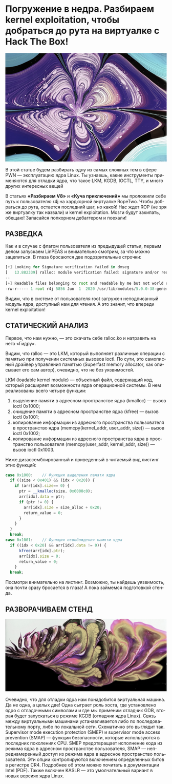 # Погружение в недра. Разбираем kernel exploitation, чтобы добраться до рута на виртуалке c Hack The Box!
![preview](./Rectangle1.jpg)


В этой статье будем раз­бирать одну из самых слож­ных тем в сфе­ре PWN — эксплуата­цию ядра Linux. Ты узна­ешь, какие инс­тру­мен­ты при­меня­ются для отладки ядра, что такое LKM, KGDB, IOCTL, TTY, и мно­го дру­гих инте­рес­ных вещей

В стать­ях **«Раз­бира­ем V8»** и **«Ку­ча прик­лючений»** мы про­ложи­ли себе путь к пользователю r4j на хардкор­ной вир­туал­ке RopeTwo. Что­бы доб­рать­ся до рута, оста­ется пос­ледний шаг, но какой! Нас ждет ROP (не зря же вир­туал­ку так наз­вали) и kernel exploitation. Моз­ги будут закипать, обе­щаю! Запасай­ся поп­корном дебаг­гером и поехали!

## РАЗВЕДКА

Как и в слу­чае с фла­гом поль­зовате­ля из пре­дыду­щей статьи, пер­вым делом запус­каем LinPEAS и вни­матель­но смот­рим, за что мож­но зацепить­ся. В гла­за бро­сают­ся две подоз­ритель­ные строч­ки:

```js
[+] Looking for Signature verification failed in dmseg
[   13.882339] ralloc: module verification failed: signature and/or required key missing - tainting kernel
--
[+] Readable files belonging to root and readable by me but not world readable
-rw-r----- 1 root r4j 5856 Jun  1  2020 /usr/lib/modules/5.0.0-38-generic/kernel/drivers/ralloc/ralloc.ko
```

Ви­дим, что в сис­теме от поль­зовате­ля root заг­ружен непод­писан­ный модуль ядра, дос­тупный нам для чте­ния. А это зна­чит, что впе­реди kernel exploitation!

## СТАТИЧЕСКИЙ АНАЛИЗ

Пер­вое, что нам нуж­но, — это ска­чать себе ralloc.ko и нат­равить на него «Гид­ру».

Ви­дим, что ralloc — это LKM, который выпол­няет раз­личные опе­рации с памятью при получе­нии сис­темных вызовов ioctl. По сути, это самопис­ный драй­вер управле­ния памятью (Superfast memory allocator, как опи­сыва­ет его сам автор), оче­вид­но, что не без уяз­вимос­тей.

LKM (loadable kernel module) — объ­ектный файл, содер­жащий код, который рас­ширя­ет воз­можнос­ти ядра опе­раци­онной сис­темы. В нем реали­зова­ны все­го четыре фун­кции:

1. вы­деле­ние памяти в адресном прос­транс­тве ядра (kmalloc) — вызов ioctl 0x1000;
2. очи­щение памяти в адресном прос­транс­тве ядра (kfree) — вызов ioctl 0x1001;
3. ко­пиро­вание информа­ции из адресно­го прос­транс­тва поль­зовате­ля в прос­транс­тво ядра (memcpy(kernel_addr, user_addr, size)) — вызов ioctl 0x1002;
4. ко­пиро­вание информа­ции из адресно­го прос­транс­тва ядра в прос­транс­тво поль­зовате­ля (memcpy(user_addr, kernel_addr, size)) — вызов ioctl 0x1003.

Ни­же дизас­сем­бли­рован­ный и при­веден­ный в чита­емый вид лис­тинг этих фун­кций:

```js
case 0x1000:    // Функция выделения памяти ядра
  if ((size < 0x401) && (idx < 0x20)) {
    if (arr[idx].size== 0) {
      ptr = __kmalloc(size, 0x6000c0);
      arr[idx].data = ptr;
      if (ptr != 0) {
        arr[idx].size = size_alloc + 0x20;
        return_value = 0;
      }
    }
  }
  break;
case 0x1001:    // Функция освобождения памяти ядра
  if ((idx < 0x20) && arr[idx].data != 0)) {
      kfree(arr[idx].ptr);
      arr[idx].size = 0;
      return_value = 0;
    }
  break;
```

Пос­мотри вни­матель­но на лис­тинг. Воз­можно, ты най­дешь уяз­вимость, она поч­ти сра­зу бро­сает­ся в гла­за! А пока зай­мем­ся под­готов­кой стен­да.

## РАЗВОРАЧИВАЕМ СТЕНД

![img](./Rectangle2.png)

Оче­вид­но, что для отладки ядра нам понадо­бит­ся вир­туаль­ная машина. Да не одна, а целых две! Одна сыг­рает роль хос­та, где уста­нов­лено ядро с отла­доч­ными сим­волами и где мы при­меним отладчик GDB, вто­рая будет запус­кать­ся в режиме KGDB (отладчик ядра Linux). Связь меж­ду вир­туаль­ными машина­ми уста­нав­лива­ется либо по пос­ледова­тель­ному пор­ту, либо по локаль­ной сети. Схе­матич­но это выг­лядит так.
Supervisor mode execution protection (SMEP) и supervisor mode access prevention (SMAP) — фун­кции безопас­ности, которые исполь­зуют­ся в пос­ледних поколе­ниях CPU. SMEP пре­дот­вра­щает исполне­ние кода из режима ядра в адресном прос­транс­тве поль­зовате­ля, SMAP — неп­редна­мерен­ный дос­туп из режима ядра в адресное прос­транс­тво поль­зовате­ля. Эти опции кон­тро­лиру­ются вклю­чени­ем опре­делен­ных битов в регис­тре CR4. Под­робнее об этом мож­но почитать в докумен­тации Intel (PDF).
Так­же вклю­чен KASLR — это умол­чатель­ный вари­ант в новых вер­сиях ядра Linux.



